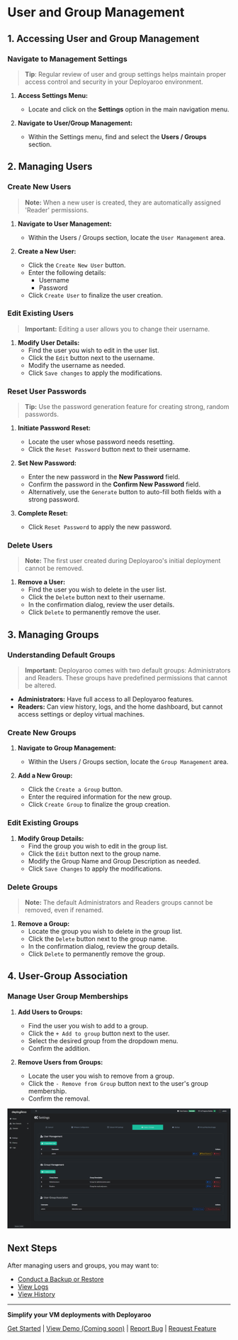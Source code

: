 # User and Group Management

## 1. Accessing User and Group Management

### Navigate to Management Settings

> **Tip**: Regular review of user and group settings helps maintain proper access control and security in your Deployaroo environment.

1. **Access Settings Menu:**
    * Locate and click on the **Settings** option in the main navigation menu.

2. **Navigate to User/Group Management:**
    * Within the Settings menu, find and select the **Users / Groups** section.

## 2. Managing Users

### Create New Users

> **Note:** When a new user is created, they are automatically assigned 'Reader' permissions.

1. **Navigate to User Management:**
    * Within the Users / Groups section, locate the `User Management` area.

2. **Create a New User:**
    * Click the `Create New User` button.
    * Enter the following details:
        - Username
        - Password
    * Click `Create User` to finalize the user creation.

### Edit Existing Users

> **Important:** Editing a user allows you to change their username.

1. **Modify User Details:**
    * Find the user you wish to edit in the user list.
    * Click the `Edit` button next to the username.
    * Modify the username as needed.
    * Click `Save changes` to apply the modifications.

### Reset User Passwords

> **Tip:** Use the password generation feature for creating strong, random passwords.

1. **Initiate Password Reset:**
    * Locate the user whose password needs resetting.
    * Click the `Reset Password` button next to their username.

2. **Set New Password:**
    * Enter the new password in the **New Password** field.
    * Confirm the password in the **Confirm New Password** field.
    * Alternatively, use the `Generate` button to auto-fill both fields with a strong password.

3. **Complete Reset:**
    * Click `Reset Password` to apply the new password.

### Delete Users

> **Note:** The first user created during Deployaroo's initial deployment cannot be removed.

1. **Remove a User:**
    * Find the user you wish to delete in the user list.
    * Click the `Delete` button next to their username.
    * In the confirmation dialog, review the user details.
    * Click `Delete` to permanently remove the user.

## 3. Managing Groups

### Understanding Default Groups

> **Important:** Deployaroo comes with two default groups: Administrators and Readers. These groups have predefined permissions that cannot be altered.

* **Administrators:** Have full access to all Deployaroo features.
* **Readers:** Can view history, logs, and the home dashboard, but cannot access settings or deploy virtual machines.

### Create New Groups

1. **Navigate to Group Management:**
    * Within the Users / Groups section, locate the `Group Management` area.

2. **Add a New Group:**
    * Click the `Create a Group` button.
    * Enter the required information for the new group.
    * Click `Create Group` to finalize the group creation.

### Edit Existing Groups

1. **Modify Group Details:**
    * Find the group you wish to edit in the group list.
    * Click the `Edit` button next to the group name.
    * Modify the Group Name and Group Description as needed.
    * Click `Save Changes` to apply the modifications.

### Delete Groups

> **Note:** The default Administrators and Readers groups cannot be removed, even if renamed.

1. **Remove a Group:**
    * Locate the group you wish to delete in the group list.
    * Click the `Delete` button next to the group name.
    * In the confirmation dialog, review the group details.
    * Click `Delete` to permanently remove the group.

## 4. User-Group Association

### Manage User Group Memberships

1. **Add Users to Groups:**
    * Find the user you wish to add to a group.
    * Click the `+ Add to group` button next to the user.
    * Select the desired group from the dropdown menu.
    * Confirm the addition.

2. **Remove Users from Groups:**
    * Locate the user you wish to remove from a group.
    * Click the `- Remove from Group` button next to the user's group membership.
    * Confirm the removal.

![User Management](../assets/screenshots/user_management.png)

## Next Steps

After managing users and groups, you may want to:

* [Conduct a Backup or Restore](../../admin-guide/backup-restore)
* [View Logs](../../admin-guide/logs)
* [View History](../../admin-guide/history)


---

**Simplify your VM deployments with Deployaroo**

[Get Started](getting-started/overview.md) | [View Demo (Coming soon)](#) | [Report Bug](https://github.com/blink-zero/deployaroo/issues) | [Request Feature](https://github.com/blink-zero/deployaroo/issues)
